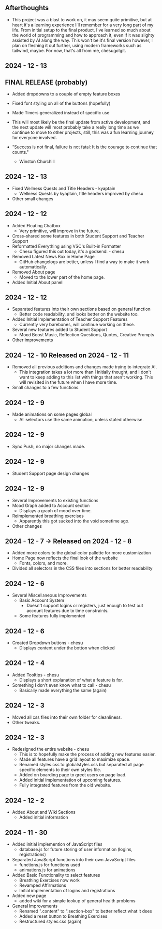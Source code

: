 ## Afterthoughts
- This project was a blast to work on, it may seem quite primitive, but at heart it's a learning experience I'll remember for a very long part of my life. From initial setup to the final product, I've learned so much about the world of programming and how to approach it, even if it was slighty assisted by AI along the way. This won't be it's final version however, I plan on fleshing it out further, using modern frameworks such as tailwind, maybe. For now, that's all from me, chesugotgit.

## 2024 - 12 - 13
## FINAL RELEASE (probably)
- Added dropdowns to a couple of empty feature boxes
- Fixed font styling on all of the buttons (hopefully)
- Made Timers generalized instead of specific use

- This will most likely be the final update from active development, and the next update will most probably take a really long time as we continue to move to other projects, still, this was a fun learning journey for everyone involved.

- "Success is not final, failure is not fatal: It is the courage to continue that counts."
    - Winston Churchill

## 2024 - 12 - 13
- Fixed Wellness Quests and Title Headers - kyaptain
    - Wellness Quests by kyaptain, title headers improved by chesu
- Other small changes

## 2024 - 12 - 12
- Added Floating Chatbox
    - Very primitive, will improve in the future.
- Cross-shared some features in both Student Support and Teacher Support
- Reformatted Everything using VSC's Built-in Formatter
    - Chesu figured this out today, it's a godsend. - chesu
- Removed Latest News Box in Home Page
    - GitHub changelogs are better, unless I find a way to make it work automatically.
- Removed About page
    - Moved to the lower part of the home page.
- Added Initial About panel

## 2024 - 12 - 12
- Separated features into their own sections based on general function
    - Better code readability, and looks better on the website too.
- Added Initial Implementation of Teacher Support Features
    - Currently very barebones, will continue working on these.
- Several new features added to Student Support
    - Mood Boost Music, Reflection Questions, Quotes, Creative Prompts
- Other improvements

## 2024 - 12 - 10 Released on 2024 - 12 - 11
- Removed all previous additions and changes made trying to integrate AI.
    - This integration takes a lot more than I initially thought, and I don't want to keep adding to this list with things that aren't working. 
    This will revisited in the future when I have more time.
- Small changes to a few functions

## 2024 - 12 - 9
- Made animations on some pages global
    - All selectors use the same animation, unless stated otherwise.

## 2024 - 12 - 9
- Sync Push, no major changes made.

## 2024 - 12 - 9
- Student Support page design changes

## 2024 - 12 - 9
- Several Improvements to existing functions
- Mood Graph added to Account section
    - Displays a graph of mood over time.
- Reimplemented breathing exercises
    - Apparently this got sucked into the void sometime ago.
- Other changes

## 2024 - 12 - 7 -> Released on 2024 - 12 - 8
- Added more colors to the global color pallette for more customization
- Home Page now reflects the final look of the website
    - Fonts, colors, and more.
- Divided all selectors in the CSS files into sections for better readability

## 2024 - 12 - 6
- Several Miscellaneous Improvements
    - Basic Account System
        - Doesn't support logins or registers, just enough
        to test out account features due to time constraints.
    - Some features fully implemented

## 2024 - 12 - 6
- Created Dropdown buttons - chesu
    - Displays content under the botton when clicked

## 2024 - 12 - 4
- Added Tooltips - chesu
    - Displays a short explanation of what a feature is for.
- Something I don't even know what to call - chesu
    - Basically made everything the same (again)

## 2024 - 12 - 3
- Moved all css files into their own folder for cleanliness.
- Other tweaks.

## 2024 - 12 - 3
- Redesigned the entire website - chesu
    - This is to hopefully make the process of adding new features easier.
    - Made all features have a grid layout to maximize space.
    - Renamed styles.css to globalstyles.css but separated all page specific
    elements to their own styles file.
    - Added on boarding page to greet users on page load.
    - Added initial implementation of upcoming features.
    - Fully integrated features from the old website.

## 2024 - 12 - 2
- Added About and Wiki Sections
    - Added initial information

## 2024 - 11 - 30
- Added initial implemention of JavaScript files
    - database.js for future storing of user information (logins, registrations)
- Separated JavaScript functions into their own JavaScript files
    - functions.js for functions used
    - animations.js for animations
- Added Basic Functionality to select features
    - Breathing Exercises now work
    - Revamped Affirmations
    - Initial implementation of logins and registrations
- Added new page
    - added wiki for a simple lookup of general health problems
- General Improvements
    - Renamed ".content" to ".section-box" to better reflect what it does
    - Added a reset button to Breathing Exercises
    - Restructured styles.css (again)